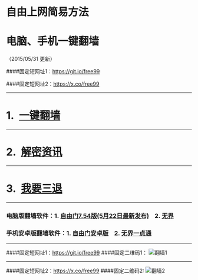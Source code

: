 # 自由上网简易方法
# 电脑、手机一键翻墙
（2015/05/31 更新）

####固定短网址1：https://git.io/free99

####固定短网址2：https://x.co/free99

***

#  1.&nbsp;&nbsp;<a href="https://d2vfinceh4mqf8.cloudfront.net" target="_blank">一键翻墙</a>

***

#  2.&nbsp;&nbsp;<a href="https://d2vfinceh4mqf8.cloudfront.net/zhen99.php" target="_blank">解密资讯</a>

***

#  3.&nbsp;&nbsp;<a href="https://d2vfinceh4mqf8.cloudfront.net/zs.php/url/d3pgxtks1xukvo.cloudfront.net/8" target="_blank">我要三退</a>

***

### 电脑版翻墙软件：1. <a href="https://d2vfinceh4mqf8.cloudfront.net/fga01.php?fid=fg754p.zip" target="_blank">自由门7.54版(5月22日最新发布)</a>&nbsp;&nbsp;&nbsp;&nbsp;2. <a href="https://d2vfinceh4mqf8.cloudfront.net/fga01.php?fid=u1405.zip" target="_blank">无界</a>

### 手机安卓版翻墙软件：1. <a href="https://d2vfinceh4mqf8.cloudfront.net/fga01.php?fid=fgma32.apk" target="_blank">自由门安卓版</a>&nbsp;&nbsp;&nbsp;&nbsp;2. <a href="https://d2vfinceh4mqf8.cloudfront.net/fga01.php?fid=um3.1.apk" target="_blank">无界一点通</a>

***

####固定短网址1：https://git.io/free99
####固定二维码1：
![翻墙1](https://d2vfinceh4mqf8.cloudfront.net/pic/yjfq0.png)

***

####固定短网址2：https://x.co/free99
####固定二维码2:
![翻墙2](https://d2vfinceh4mqf8.cloudfront.net/pic/yjfq1.png)
